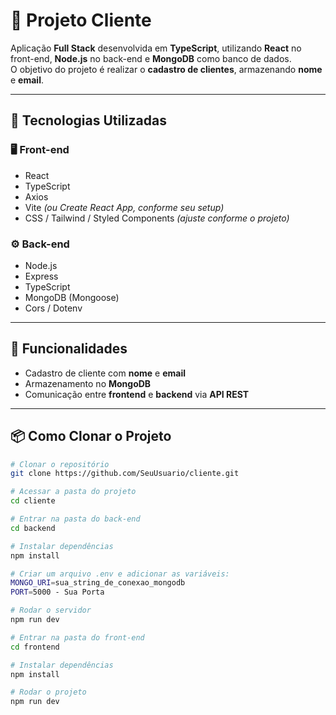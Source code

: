# 🧾 Projeto Cliente

Aplicação **Full Stack** desenvolvida em **TypeScript**, utilizando **React** no front-end, **Node.js** no back-end e **MongoDB** como banco de dados.  
O objetivo do projeto é realizar o **cadastro de clientes**, armazenando **nome** e **email**.

---

## 🚀 Tecnologias Utilizadas

### 🖥️ Front-end
- React  
- TypeScript  
- Axios  
- Vite *(ou Create React App, conforme seu setup)*  
- CSS / Tailwind / Styled Components *(ajuste conforme o projeto)*  

### ⚙️ Back-end
- Node.js  
- Express  
- TypeScript  
- MongoDB (Mongoose)  
- Cors / Dotenv  

---

## 🧩 Funcionalidades

- Cadastro de cliente com **nome** e **email**  
- Armazenamento no **MongoDB**  
- Comunicação entre **frontend** e **backend** via **API REST**  

---

## 📦 Como Clonar o Projeto

```bash
# Clonar o repositório
git clone https://github.com/SeuUsuario/cliente.git

# Acessar a pasta do projeto
cd cliente

# Entrar na pasta do back-end
cd backend

# Instalar dependências
npm install

# Criar um arquivo .env e adicionar as variáveis:
MONGO_URI=sua_string_de_conexao_mongodb
PORT=5000 - Sua Porta

# Rodar o servidor
npm run dev

# Entrar na pasta do front-end
cd frontend

# Instalar dependências
npm install

# Rodar o projeto
npm run dev
